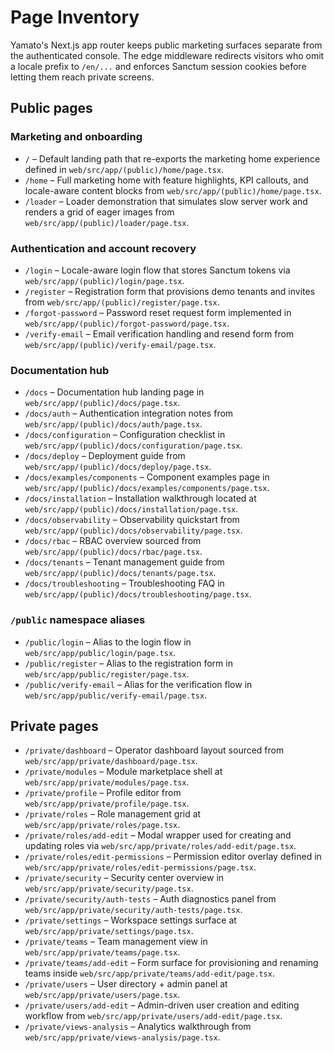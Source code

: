 # Page Inventory

Yamato's Next.js app router keeps public marketing surfaces separate from the authenticated console. The edge middleware redirects visitors who omit a locale prefix to `/en/...` and enforces Sanctum session cookies before letting them reach private screens.

## Public pages

### Marketing and onboarding
- `/` – Default landing path that re-exports the marketing home experience defined in `web/src/app/(public)/home/page.tsx`.
- `/home` – Full marketing home with feature highlights, KPI callouts, and locale-aware content blocks from `web/src/app/(public)/home/page.tsx`.
- `/loader` – Loader demonstration that simulates slow server work and renders a grid of eager images from `web/src/app/(public)/loader/page.tsx`.

### Authentication and account recovery
- `/login` – Locale-aware login flow that stores Sanctum tokens via `web/src/app/(public)/login/page.tsx`.
- `/register` – Registration form that provisions demo tenants and invites from `web/src/app/(public)/register/page.tsx`.
- `/forgot-password` – Password reset request form implemented in `web/src/app/(public)/forgot-password/page.tsx`.
- `/verify-email` – Email verification handling and resend form from `web/src/app/(public)/verify-email/page.tsx`.

### Documentation hub
- `/docs` – Documentation hub landing page in `web/src/app/(public)/docs/page.tsx`.
- `/docs/auth` – Authentication integration notes from `web/src/app/(public)/docs/auth/page.tsx`.
- `/docs/configuration` – Configuration checklist in `web/src/app/(public)/docs/configuration/page.tsx`.
- `/docs/deploy` – Deployment guide from `web/src/app/(public)/docs/deploy/page.tsx`.
- `/docs/examples/components` – Component examples page in `web/src/app/(public)/docs/examples/components/page.tsx`.
- `/docs/installation` – Installation walkthrough located at `web/src/app/(public)/docs/installation/page.tsx`.
- `/docs/observability` – Observability quickstart from `web/src/app/(public)/docs/observability/page.tsx`.
- `/docs/rbac` – RBAC overview sourced from `web/src/app/(public)/docs/rbac/page.tsx`.
- `/docs/tenants` – Tenant management guide from `web/src/app/(public)/docs/tenants/page.tsx`.
- `/docs/troubleshooting` – Troubleshooting FAQ in `web/src/app/(public)/docs/troubleshooting/page.tsx`.

### `/public` namespace aliases
- `/public/login` – Alias to the login flow in `web/src/app/public/login/page.tsx`.
- `/public/register` – Alias to the registration form in `web/src/app/public/register/page.tsx`.
- `/public/verify-email` – Alias for the verification flow in `web/src/app/public/verify-email/page.tsx`.

## Private pages

- `/private/dashboard` – Operator dashboard layout sourced from `web/src/app/private/dashboard/page.tsx`.
- `/private/modules` – Module marketplace shell at `web/src/app/private/modules/page.tsx`.
- `/private/profile` – Profile editor from `web/src/app/private/profile/page.tsx`.
- `/private/roles` – Role management grid at `web/src/app/private/roles/page.tsx`.
- `/private/roles/add-edit` – Modal wrapper used for creating and updating roles via `web/src/app/private/roles/add-edit/page.tsx`.
- `/private/roles/edit-permissions` – Permission editor overlay defined in `web/src/app/private/roles/edit-permissions/page.tsx`.
- `/private/security` – Security center overview in `web/src/app/private/security/page.tsx`.
- `/private/security/auth-tests` – Auth diagnostics panel from `web/src/app/private/security/auth-tests/page.tsx`.
- `/private/settings` – Workspace settings surface at `web/src/app/private/settings/page.tsx`.
- `/private/teams` – Team management view in `web/src/app/private/teams/page.tsx`.
- `/private/teams/add-edit` – Form surface for provisioning and renaming teams inside `web/src/app/private/teams/add-edit/page.tsx`.
- `/private/users` – User directory + admin panel at `web/src/app/private/users/page.tsx`.
- `/private/users/add-edit` – Admin-driven user creation and editing workflow from `web/src/app/private/users/add-edit/page.tsx`.
- `/private/views-analysis` – Analytics walkthrough from `web/src/app/private/views-analysis/page.tsx`.
